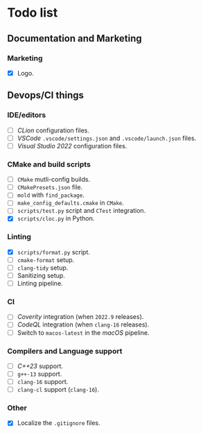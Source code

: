 <!--=-=-=-=-=-=-=-=-=-=-=-=-=-=-=-=-=-=-=-=-=-=-=-=-=-=-=-=-=-=-=-=-=-=-=-=-=-->
# Todo list
<!--=-=-=-=-=-=-=-=-=-=-=-=-=-=-=-=-=-=-=-=-=-=-=-=-=-=-=-=-=-=-=-=-=-=-=-=-=-->

<!----------------------------------------------------------------------------->
## Documentation and Marketing
<!----------------------------------------------------------------------------->

### Marketing

- [x] Logo.

<!----------------------------------------------------------------------------->
## Devops/CI things
<!----------------------------------------------------------------------------->

### IDE/editors

- [ ] *CLion* configuration files.
- [ ] *VSCode* `.vscode/settings.json` and `.vscode/launch.json` files.
- [ ] *Visual Studio 2022* configuration files.

### CMake and build scripts

- [ ] `CMake` mutli-config builds.
- [ ] `CMakePresets.json` file.
- [ ] `mold` with `find_package`.
- [ ] `make_config_defaults.cmake` in `CMake`.
- [ ] `scripts/test.py` script and `CTest` integration.
- [x] `scripts/cloc.py` in Python.

### Linting

- [x] `scripts/format.py` script.
- [ ] `cmake-format` setup.
- [ ] `clang-tidy` setup.
- [ ] Sanitizing setup.
- [ ] Linting pipeline.

### CI

- [ ] *Coverity* integration (when `2022.9` releases).
- [ ] *CodeQL* integration (when `clang-16` releases).
- [ ] Switch to `macos-latest` in the *macOS* pipeline.

### Compilers and Language support

- [ ] *C++23* support.
- [ ] `g++-13` support.
- [ ] `clang-16` support.
- [ ] `clang-cl` support (`clang-16`).

### Other

- [x] Localize the `.gitignore` files.